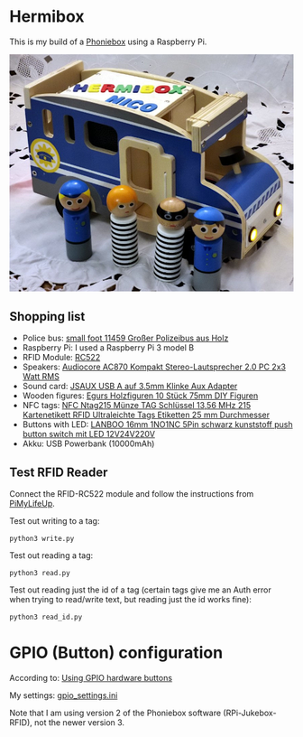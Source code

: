 # Hermibox

This is my build of a [Phoniebox](https://phoniebox.de/) using a Raspberry Pi.

![Hermibox Photo](/photos/photo.jpg)

## Shopping list

* Police bus: [small foot 11459 Großer Polizeibus aus Holz](https://amzn.eu/d/8CYERZg)
* Raspberry Pi: I used a Raspberry Pi 3 model B
* RFID Module: [RC522](https://de.aliexpress.com/item/32672212005.html)
* Speakers: [Audiocore AC870 Kompakt Stereo-Lautsprecher 2.0 PC 2x3 Watt RMS](https://amzn.eu/d/bMhVWlB)
* Sound card: [JSAUX USB A auf 3.5mm Klinke Aux Adapter](https://amzn.eu/d/9CCRulK)
* Wooden figures: [Egurs Holzfiguren 10 Stück 75mm DIY Figuren](https://amzn.eu/d/erieEHS)
* NFC tags: [NFC Ntag215 Münze TAG Schlüssel 13,56 MHz 215 Kartenetikett RFID Ultraleichte Tags Etiketten 25 mm Durchmesser](https://de.aliexpress.com/item/1005002714885621.html)
* Buttons with LED: [LANBOO 16mm 1NO1NC 5Pin schwarz kunststoff push button switch mit LED 12V24V220V](https://de.aliexpress.com/item/4000350958846.html)
* Akku: USB Powerbank (10000mAh)

## Test RFID Reader

Connect the RFID-RC522 module and follow the instructions from [PiMyLifeUp](https://pimylifeup.com/raspberry-pi-rfid-rc522/).

Test out writing to a tag:

    python3 write.py

Test out reading a tag:

    python3 read.py

Test out reading just the id of a tag (certain tags give me an Auth error when trying to read/write text, but reading just the id works fine):

    python3 read_id.py

# GPIO (Button) configuration

According to: [Using GPIO hardware buttons](https://github.com/MiczFlor/RPi-Jukebox-RFID/wiki/Using-GPIO-hardware-buttons)

My settings: [gpio_settings.ini](gpio_settings.ini)

Note that I am using version 2 of the Phoniebox software (RPi-Jukebox-RFID), not the newer version 3.

